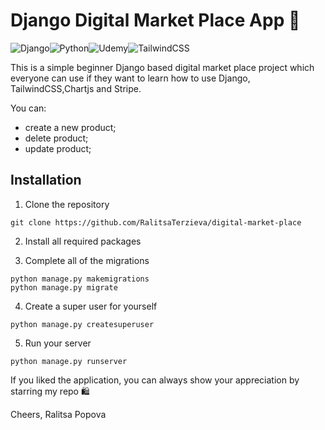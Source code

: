 # Django Digital Market Place App 🛒	

![Django](https://img.shields.io/badge/django-%23092E20.svg?style=for-the-badge&logo=django&logoColor=white)![Python](https://img.shields.io/badge/python-3670A0?style=for-the-badge&logo=python&logoColor=ffdd54)![Udemy](https://img.shields.io/badge/Udemy-A435F0?style=for-the-badge&logo=Udemy&logoColor=white)![TailwindCSS](https://img.shields.io/badge/tailwindcss-%2338B2AC.svg?style=for-the-badge&logo=tailwind-css&logoColor=white)

This is a simple beginner Django based digital market place project which everyone can use if they want to learn how to use Django, TailwindCSS,Chartjs and Stripe. 

You can:
- create a new product;
- delete product;
- update product;



## Installation

1. Clone the repository

```
git clone https://github.com/RalitsaTerzieva/digital-market-place
``` 

2. Install all required packages

3. Complete all of the migrations

```
python manage.py makemigrations
python manage.py migrate
```

4. Create a super user for yourself

```
python manage.py createsuperuser
```

5. Run your server

```
python manage.py runserver
```

If you liked the application, you can always show your appreciation by starring my repo 🛍️

Cheers, Ralitsa Popova
